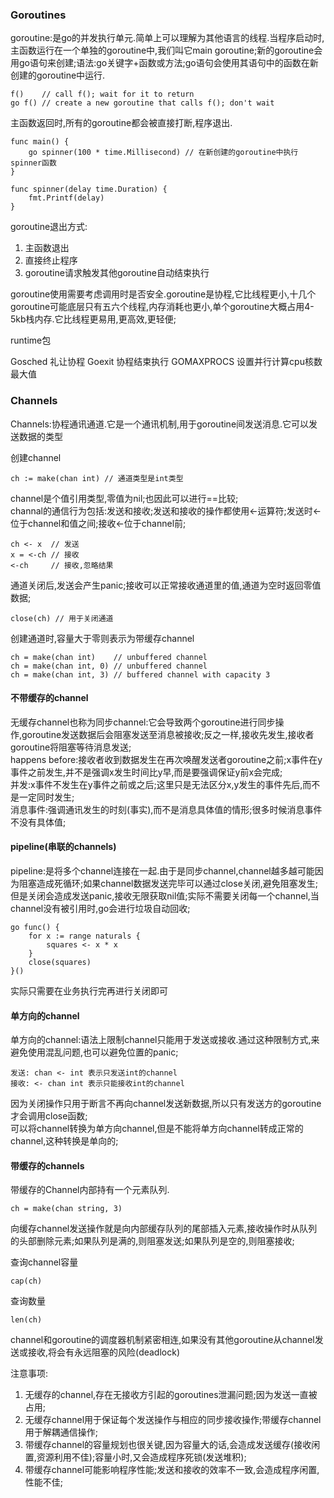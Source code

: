 ### Goroutines ###

goroutine:是go的并发执行单元.简单上可以理解为其他语言的线程.当程序启动时,主函数运行在一个单独的goroutine中,我们叫它main goroutine;新的goroutine会用go语句来创建;语法:go关键字+函数或方法;go语句会使用其语句中的函数在新创建的goroutine中运行.

	f()    // call f(); wait for it to return
	go f() // create a new goroutine that calls f(); don't wait

主函数返回时,所有的goroutine都会被直接打断,程序退出.

	func main() {
	    go spinner(100 * time.Millisecond) // 在新创建的goroutine中执行spinner函数
	}
	
	func spinner(delay time.Duration) {
		fmt.Printf(delay)
	}

goroutine退出方式:

1. 主函数退出
2. 直接终止程序
3. goroutine请求触发其他goroutine自动结束执行

goroutine使用需要考虑调用时是否安全.goroutine是协程,它比线程更小,十几个goroutine可能底层只有五六个线程,内存消耗也更小,单个goroutine大概占用4-5kb栈内存.它比线程更易用,更高效,更轻便;

runtime包

Gosched 礼让协程
Goexit 协程结束执行
GOMAXPROCS 设置并行计算cpu核数最大值

### Channels ###

Channels:协程通讯通道.它是一个通讯机制,用于goroutine间发送消息.它可以发送数据的类型

创建channel
	
	ch := make(chan int) // 通道类型是int类型

channel是个值引用类型,零值为nil;也因此可以进行==比较;    
channal的通信行为包括:发送和接收;发送和接收的操作都使用<-运算符;发送时<-位于channel和值之间;接收<-位于channel前;

	ch <- x  // 发送
	x = <-ch // 接收
	<-ch     // 接收,忽略结果

通道关闭后,发送会产生panic;接收可以正常接收通道里的值,通道为空时返回零值数据;

	close(ch) // 用于关闭通道

创建通道时,容量大于零则表示为带缓存channel

	ch = make(chan int)    // unbuffered channel
	ch = make(chan int, 0) // unbuffered channel
	ch = make(chan int, 3) // buffered channel with capacity 3

#### 不带缓存的channel ####

无缓存channel也称为同步channel:它会导致两个goroutine进行同步操作,goroutine发送数据后会阻塞发送至消息被接收;反之一样,接收先发生,接收者goroutine将阻塞等待消息发送;    
happens before:接收者收到数据发生在再次唤醒发送者goroutine之前;x事件在y事件之前发生,并不是强调x发生时间比y早,而是要强调保证y前x会完成;    
并发:x事件不发生在y事件之前或之后;这里只是无法区分x,y发生的事件先后,而不是一定同时发生;    
消息事件:强调通讯发生的时刻(事实),而不是消息具体值的情形;很多时候消息事件不没有具体值;

#### pipeline(串联的channels) ####

pipeline:是将多个channel连接在一起.由于是同步channel,channel越多越可能因为阻塞造成死循环;如果channel数据发送完毕可以通过close关闭,避免阻塞发生;但是关闭会造成发送panic,接收无限获取nil值;实际不需要关闭每一个channel,当channel没有被引用时,go会进行垃圾自动回收;

	go func() {
        for x := range naturals {
            squares <- x * x
        }
        close(squares)
    }()

实际只需要在业务执行完再进行关闭即可

#### 单方向的channel ####

单方向的channel:语法上限制channel只能用于发送或接收.通过这种限制方式,来避免使用混乱问题,也可以避免位置的panic;    

	发送: chan <- int 表示只发送int的channel    
	接收: <- chan int 表示只能接收int的channel    

因为关闭操作只用于断言不再向channel发送新数据,所以只有发送方的goroutine才会调用close函数;    
可以将channel转换为单方向channel,但是不能将单方向channel转成正常的channel,这种转换是单向的;    

#### 带缓存的channels ####

带缓存的Channel内部持有一个元素队列.

	ch = make(chan string, 3)

向缓存channel发送操作就是向内部缓存队列的尾部插入元素,接收操作时从队列的头部删除元素;如果队列是满的,则阻塞发送;如果队列是空的,则阻塞接收;    

查询channel容量

	cap(ch)

查询数量

	len(ch)

channel和goroutine的调度器机制紧密相连,如果没有其他goroutine从channel发送或接收,将会有永远阻塞的风险(deadlock)

注意事项:

1. 无缓存的channel,存在无接收方引起的goroutines泄漏问题;因为发送一直被占用;
2. 无缓存channel用于保证每个发送操作与相应的同步接收操作;带缓存channel用于解耦通信操作;
3. 带缓存channel的容量规划也很关键,因为容量大的话,会造成发送缓存(接收闲置,资源利用不佳);容量小时,又会造成程序死锁(发送堆积);
4. 带缓存channel可能影响程序性能;发送和接收的效率不一致,会造成程序闲置,性能不佳;


























